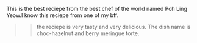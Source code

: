 This is the best reciepe from the best chef of the world named Poh Ling Yeow.I know this reciepe from one of my bff.
>> the reciepe is very tasty and very delicious.
The dish name is choc-hazelnut and berry meringue torte.